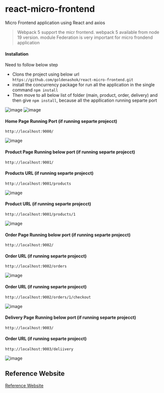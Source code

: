# react-micro-frontend
Micro Frontend application using React and axios
> Webpack 5 support the micr frontend. webpack 5 available from node 19 version. module Federation is very important for micro frondend application

#### Installation
Need to follow below step
- Clons the project using below url
  ```https://github.com/goldenashok/react-micro-frontend.git```
- install the concurrency package for run all the application in the single command
```npm install```
- Then move to all below list of folder (main, product, order, delivery) and then give ```npm install```, because all the appllication running separte port

![image](https://github.com/goldenashok/react-micro-frontend/assets/13637127/4fef693c-7a91-4cfc-80f2-43a06cf297d3)
![image](https://github.com/goldenashok/react-micro-frontend/assets/13637127/9717041d-5662-4edb-a884-e799f53614ca)

#### Home Page Running Port (if running separte projecct)
```http://localhost:9000/```

![image](https://github.com/goldenashok/react-micro-frontend/assets/13637127/4d2df9b2-3a96-45d5-b24f-7c1132cdb111)
#### Product Page Running below port (if running separte projecct)
```http://localhost:9001/```
#### Products URL (if running separte projecct)
```http://localhost:9001/products```

![image](https://github.com/goldenashok/react-micro-frontend/assets/13637127/0ac0f719-cfa1-499e-93eb-40ecd06589ae)
#### Product URL (if running separte projecct)
```http://localhost:9001/products/1```

![image](https://github.com/goldenashok/react-micro-frontend/assets/13637127/cb9106a9-b9a1-4c21-b755-b9f8d414e594)
#### Order Page Running below port (if running separte projecct)
```http://localhost:9002/```
#### Order URL (if running separte projecct)
```http://localhost:9002/orders```

![image](https://github.com/goldenashok/react-micro-frontend/assets/13637127/b85f7931-4761-48e8-8ba7-fd6c223d6e52)
#### Order URL (if running separte projecct)
```http://localhost:9002/orders/1/checkout```

![image](https://github.com/goldenashok/react-micro-frontend/assets/13637127/e450300b-24d2-47fc-923e-26e51bd9ece8)
#### Delivery Page Running below port (if running separte projecct)
```http://localhost:9003/```
#### Order URL (if running separte projecct)
```http://localhost:9003/deliivery```

![image](https://github.com/goldenashok/react-micro-frontend/assets/13637127/42f4bdd8-aa43-4753-81fd-2a3227876cbd)

## Reference Website
[Reference Website](https://medium.com/@kunalznk/building-micro-frontends-with-react-7f5a21a99825)
